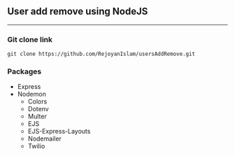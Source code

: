 ## User add remove using NodeJS
***
### Git clone link
```console
git clone https://github.com/RejoyanIslam/usersAddRemove.git
```


### Packages
* Express
* Nodemon
    * Colors
    * Dotenv
    * Multer
    * EJS
    * EJS-Express-Layouts
    * Nodemailer
    * Twilio
